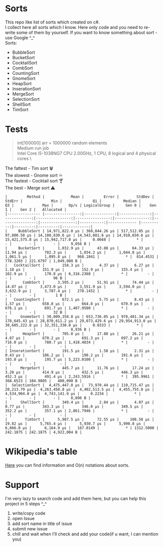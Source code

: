 # Sorts
This repo like list of sorts which created on c#. \
I collect here all sorts which I know. Here only code and you need to re-write some of them by yourself. If you want to know something about sort - use Google ^_^ \
Sorts:
- BubbleSort 
- BucketSort
- CocktailSort
- CombSort
- CountingSort
- GnomeSort
- HeapSort
- InserationSort
- MergeSort
- SelectionSort
- ShellSort
- TimSort

# Tests
> int[100000] arr = 1000000 random elements \
> Medium run job \
> Intel Core i5-1038NG7 CPU 2.00GHz, 1 CPU, 8 logical and 4 physical cores \

The fattest - Tim sort 🗑 \
The slowest - Gnome sort ♾ \
The fastest  - Cocktail sort 🍸 \
The best - Merge sort ⚠️
```
|         Method |            Mean |         Error |        StdDev |        StdErr |             Min |              Q1 |          Median |              Q3 |             Max |       Op/s | LogicalGroup |     Gen 0 |    Gen 1 |    Gen 2 |   Allocated |
|--------------- |----------------:|--------------:|--------------:|--------------:|----------------:|----------------:|----------------:|----------------:|----------------:|-----------:|------------- |----------:|---------:|---------:|------------:|
|     BubbleSort | 14,971,822.8 μs | 360,844.26 μs | 517,512.05 μs |  97,800.58 μs | 14,100,830.6 μs | 14,543,081.6 μs | 14,910,650.6 μs | 15,421,575.8 μs | 15,942,717.0 μs |     0.0668 |            * |         - |        - |        - |     9,056 B |
|     BucketSort |      1,032.9 μs |      43.88 μs |      64.33 μs |      11.94 μs |        782.3 μs |      1,034.2 μs |      1,044.8 μs |      1,061.5 μs |      1,095.8 μs |   968.1041 |            * |  814.4531 | 778.3203 | 221.6797 | 1,049,080 B |
|   CocktailSort |        158.3 μs |       4.37 μs |       6.27 μs |       1.18 μs |        151.9 μs |        152.9 μs |        155.4 μs |        162.9 μs |        170.8 μs | 6,316.2368 |            * |         - |        - |        - |        96 B |
|       CombSort |      3,595.2 μs |      51.91 μs |      74.44 μs |      14.07 μs |      3,473.0 μs |      3,551.9 μs |      3,594.0 μs |      3,632.9 μs |      3,787.4 μs |   278.1452 |            * |         - |        - |        - |         1 B |
|   CountingSort |        672.1 μs |       5.75 μs |       8.43 μs |       1.57 μs |        658.8 μs |        664.8 μs |        670.9 μs |        676.1 μs |        691.7 μs | 1,487.9580 |            * |         - |        - |        - |        32 B |
|      GnomeSort | 30,009,358.8 μs | 653,736.05 μs | 978,481.34 μs | 178,645.43 μs | 28,870,611.2 μs | 29,073,429.6 μs | 29,954,913.0 μs | 30,605,222.8 μs | 32,351,330.8 μs |     0.0333 |            * |         - |        - |        - |     8,936 B |
|       HeapSort |        705.0 μs |      17.88 μs |      26.21 μs |       4.87 μs |        670.2 μs |        691.3 μs |        697.2 μs |        716.0 μs |        780.7 μs | 1,418.4834 |            * |         - |        - |        - |           - |
| InserationSort |        191.5 μs |       1.58 μs |       2.31 μs |       0.43 μs |        186.2 μs |        190.2 μs |        191.6 μs |        193.0 μs |        195.7 μs | 5,223.0100 |            * |         - |        - |        - |           - |
|      MergeSort |        445.7 μs |      11.76 μs |      17.24 μs |       3.20 μs |        414.9 μs |        432.5 μs |        446.3 μs |        452.3 μs |        491.4 μs | 2,243.5916 |            * |  395.9961 | 368.6523 | 104.9805 |   400,090 B |
|  SelectionSort |  4,475,447.8 μs |  73,970.44 μs | 110,715.47 μs |  20,213.79 μs |  4,263,458.8 μs |  4,402,513.5 μs |  4,455,755.8 μs |  4,534,904.0 μs |  4,743,141.9 μs |     0.2234 |            * |         - |        - |        - |     8,896 B |
|      ShellSort |        349.4 μs |       2.84 μs |       4.07 μs |       0.77 μs |        343.3 μs |        346.0 μs |        349.5 μs |        352.2 μs |        357.1 μs | 2,861.7946 |            * |         - |        - |        - |           - |
|        TimSort |      5,987.5 μs |      72.55 μs |     108.58 μs |      19.82 μs |      5,765.4 μs |      5,930.7 μs |      5,990.8 μs |      6,066.0 μs |      6,164.9 μs |   167.0149 |            * | 1312.5000 | 242.1875 | 242.1875 | 4,922,004 B |
```

# Wikipedia's table

[Here](https://en.wikipedia.org/wiki/Sorting_algorithm) you can find information and O(n) notations about sorts. 

# Support

I'm very lazy to search code and add them here, but you can help this project in 5 steps ^_^ 
1) write/copy code 
2) open Issue 
3) add sort name in title of issue 
4) submit new issue 
5) chill and wait when I'll check and add your code(if u want, I can mention you)
